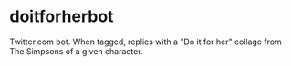 # doitforherbot
Twitter.com bot. When tagged, replies with a "Do it for her" collage from The Simpsons of a given character.
